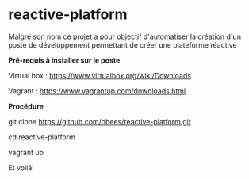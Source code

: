 # reactive-platform
Malgré son nom ce projet a pour objectif d'automatiser la création d'un poste de développement permettant de créer une plateforme réactive


<b>Pré-requis à installer sur le poste</b>

Virtual box : https://www.virtualbox.org/wiki/Downloads

Vagrant : https://www.vagrantup.com/downloads.html

<b>Procédure</b>

git clone https://github.com/obees/reactive-platform.git

cd reactive-platform

vagrant up


Et voilà!
